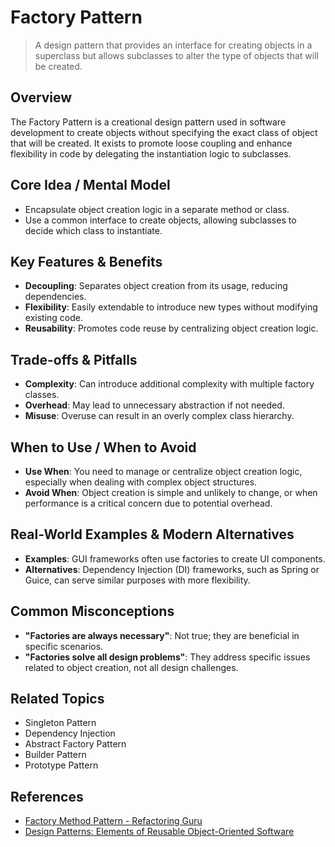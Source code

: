 # Factory Pattern

> A design pattern that provides an interface for creating objects in a superclass but allows subclasses to alter the type of objects that will be created.

## Overview
The Factory Pattern is a creational design pattern used in software development to create objects without specifying the exact class of object that will be created. It exists to promote loose coupling and enhance flexibility in code by delegating the instantiation logic to subclasses.

## Core Idea / Mental Model
- Encapsulate object creation logic in a separate method or class.
- Use a common interface to create objects, allowing subclasses to decide which class to instantiate.

## Key Features & Benefits
- **Decoupling**: Separates object creation from its usage, reducing dependencies.
- **Flexibility**: Easily extendable to introduce new types without modifying existing code.
- **Reusability**: Promotes code reuse by centralizing object creation logic.

## Trade-offs & Pitfalls
- **Complexity**: Can introduce additional complexity with multiple factory classes.
- **Overhead**: May lead to unnecessary abstraction if not needed.
- **Misuse**: Overuse can result in an overly complex class hierarchy.

## When to Use / When to Avoid
- **Use When**: You need to manage or centralize object creation logic, especially when dealing with complex object structures.
- **Avoid When**: Object creation is simple and unlikely to change, or when performance is a critical concern due to potential overhead.

## Real-World Examples & Modern Alternatives
- **Examples**: GUI frameworks often use factories to create UI components.
- **Alternatives**: Dependency Injection (DI) frameworks, such as Spring or Guice, can serve similar purposes with more flexibility.

## Common Misconceptions
- **"Factories are always necessary"**: Not true; they are beneficial in specific scenarios.
- **"Factories solve all design problems"**: They address specific issues related to object creation, not all design challenges.

## Related Topics
- Singleton Pattern
- Dependency Injection
- Abstract Factory Pattern
- Builder Pattern
- Prototype Pattern

## References
- [Factory Method Pattern - Refactoring Guru](https://refactoring.guru/design-patterns/factory-method)  
- [Design Patterns: Elements of Reusable Object-Oriented Software](https://www.amazon.com/Design-Patterns-Elements-Reusable-Object-Oriented/dp/0201633612)